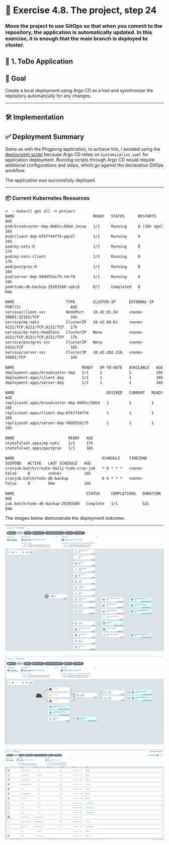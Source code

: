 # 🚀 Exercise 4.8. The project, step 24

### Move the project to use GitOps so that when you commit to the repository, the application is automatically updated. In this exercise, it is enough that the main branch is deployed to cluster.

## 🏓 1. ToDo Application

## 🚀 Goal

Create a local deployment using Argo CD as a tool and synchronize the repository
automatically for any changes.

---

## 🛠️ Implementation

## ✅ Deployment Summary

Same as with the Pingpong application, to achieve this, I avoided using
the [deployment script](deploy/scripts/deploy-dev.sh) because Argo CD relies on
`kustomization.yaml` for application deployment. Running scripts through Argo CD
would require additional configurations and steps, which go against the
declarative GitOps workflow.

The application was successfully deployed.

---

### 📦 Current Kubernetes Resources

```
➜  ~ kubectl get all -n project
NAME                                   READY   STATUS      RESTARTS      AGE
pod/broadcaster-dep-6b65cc56bd-jmcxp   1/1     Running     6 (16h ago)   16h
pod/client-dep-6fb7f44ff4-pqv2l        1/1     Running     0             16h
pod/my-nats-0                          1/1     Running     0             17h
pod/my-nats-client                     1/1     Running     0             17h
pod/postgres-0                         1/1     Running     0             16h
pod/server-dep-58dd55dc75-tdrf8        1/1     Running     0             16h
pod/todo-db-backup-29203560-xqkc8      0/1     Completed   0             84m

NAME                       TYPE        CLUSTER-IP      EXTERNAL-IP   PORT(S)                      AGE
service/client-svc         NodePort    10.43.91.54     <none>        30081:32165/TCP              16h
service/my-nats            ClusterIP   10.43.60.61     <none>        4222/TCP,6222/TCP,8222/TCP   17h
service/my-nats-headless   ClusterIP   None            <none>        4222/TCP,6222/TCP,8222/TCP   17h
service/postgres-svc       ClusterIP   None            <none>        5432/TCP                     16h
service/server-svc         ClusterIP   10.43.202.216   <none>        30081/TCP                    16h

NAME                              READY   UP-TO-DATE   AVAILABLE   AGE
deployment.apps/broadcaster-dep   1/1     1            1           16h
deployment.apps/client-dep        1/1     1            1           16h
deployment.apps/server-dep        1/1     1            1           16h

NAME                                         DESIRED   CURRENT   READY   AGE
replicaset.apps/broadcaster-dep-6b65cc56bd   1         1         1       16h
replicaset.apps/client-dep-6fb7f44ff4        1         1         1       16h
replicaset.apps/server-dep-58dd55dc75        1         1         1       16h

NAME                        READY   AGE
statefulset.apps/my-nats    1/1     17h
statefulset.apps/postgres   1/1     16h

NAME                                       SCHEDULE    TIMEZONE   SUSPEND   ACTIVE   LAST SCHEDULE   AGE
cronjob.batch/create-daily-todo-cron-job   * 8 * * *   <none>     False     0        <none>          16h
cronjob.batch/todo-db-backup               0 6 * * *   <none>     False     0        94m             16h

NAME                                STATUS     COMPLETIONS   DURATION   AGE
job.batch/todo-db-backup-29203560   Complete   1/1           52s        84m
```

The images below demonstrate the deployment outcome.

![image](images/argcd_01.png)

![image](images/argcd_02.png)

![images](images/argcd_03.png)
